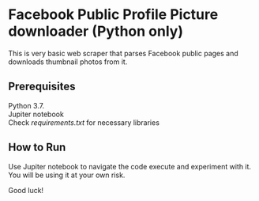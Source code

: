 # Facebook Public Profile Picture downloader (Python only)

This is very basic web scraper that parses Facebook public pages and downloads thumbnail photos from it.

## Prerequisites
Python 3.7.   
Jupiter notebook   
Check *requirements.txt* for necessary libraries

## How to Run
Use Jupiter notebook to navigate the code execute and experiment with it.   
You will be using it at your own risk.

Good luck!